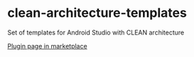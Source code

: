 # clean-architecture-templates
Set of templates for Android Studio with CLEAN architecture

[Plugin page in marketplace](https://plugins.jetbrains.com/plugin/13275-code-templates-for-feature-based-clean-android-architecture)
